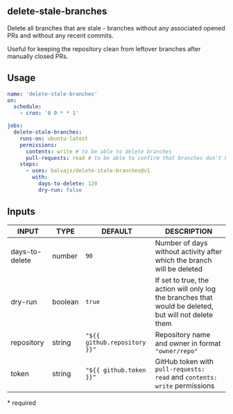 ## delete-stale-branches

Delete all branches that are stale - branches without any associated opened PRs and without any recent commits.

Useful for keeping the repository clean from leftover branches after manually closed PRs.

## Usage

```yaml
name: 'delete-stale-branches'
on:
  schedule:
    - cron: '0 0 * * 1'

jobs:
  delete-stale-branches:
    runs-on: ubuntu-latest
    permissions:
      contents: write # to be able to delete branches
      pull-requests: read # to be able to confirm that branches don't have associated PRs
    steps:
      - uses: balvajs/delete-stale-branches@v1
        with:
          days-to-delete: 120
          dry-run: false
```

## Inputs

| INPUT          | TYPE    | DEFAULT                      | DESCRIPTION                                                                                           |
|----------------|---------|------------------------------|-------------------------------------------------------------------------------------------------------|
| days-to-delete | number  | `90`                         | Number of days without activity after which the branch will be deleted                                |
| dry-run        | boolean | `true`                       | If set to true, the action will only log the branches that would be deleted, but will not delete them |
| repository     | string  | `"${{ github.repository }}"` | Repository name and owner in format `"owner/repo"`                                                    |
| token          | string  | `"${{ github.token }}"`      | GitHub token with `pull-requests: read` and `contents: write` permissions                             |
\* required